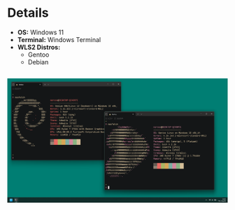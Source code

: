 # Details
- **OS:** Windows 11
- **Terminal:** Windows Terminal
- **WLS2 Distros:**
    - Gentoo
    - Debian

##
![desktop-screenshot](images/desktop.png)
